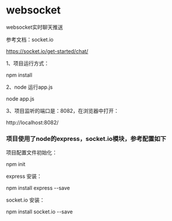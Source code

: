 # websocket
websocket实时聊天推送


参考文档：socket.io

https://socket.io/get-started/chat/

1、项目运行方式：

npm install

2、node 运行app.js

node app.js

3、项目监听的端口是：8082，在浏览器中打开：

http://localhost:8082/

### 项目使用了node的express，socket.io模块，参考配置如下

项目配置文件初始化：

npm init 

express 安装： 

npm install express --save

socket.io 安装：

npm install socket.io --save



